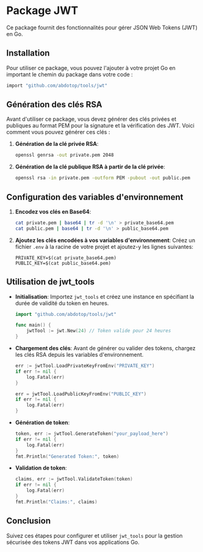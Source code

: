 # Package JWT

Ce package fournit des fonctionnalités pour gérer JSON Web Tokens (JWT) en Go.

## Installation

Pour utiliser ce package, vous pouvez l'ajouter à votre projet Go en important le chemin du package dans votre code :

   ```bash
   import "github.com/abdotop/tools/jwt"
   ```

## Génération des clés RSA

Avant d'utiliser ce package, vous devez générer des clés privées et publiques au format PEM pour la signature et la vérification des JWT. Voici comment vous pouvez générer ces clés :

1. **Génération de la clé privée RSA**:
   ```bash
   openssl genrsa -out private.pem 2048
   ```

2. **Génération de la clé publique RSA à partir de la clé privée**:
   ```bash
   openssl rsa -in private.pem -outform PEM -pubout -out public.pem
   ```

## Configuration des variables d'environnement

1. **Encodez vos clés en Base64**:
   ```bash
   cat private.pem | base64 | tr -d '\n' > private_base64.pem
   cat public.pem | base64 | tr -d '\n' > public_base64.pem
   ```

2. **Ajoutez les clés encodées à vos variables d'environnement**:
   Créez un fichier `.env` à la racine de votre projet et ajoutez-y les lignes suivantes:
   ```
   PRIVATE_KEY=$(cat private_base64.pem)
   PUBLIC_KEY=$(cat public_base64.pem)
   ```

## Utilisation de jwt_tools

- **Initialisation**:
  Importez `jwt_tools` et créez une instance en spécifiant la durée de validité du token en heures.
  ```go
  import "github.com/abdotop/tools/jwt"

  func main() {
      jwtTool := jwt.New(24) // Token valide pour 24 heures
  }
  ```

- **Chargement des clés**:
  Avant de générer ou valider des tokens, chargez les clés RSA depuis les variables d'environnement.
  ```go
  err := jwtTool.LoadPrivateKeyFromEnv("PRIVATE_KEY")
  if err != nil {
      log.Fatal(err)
  }

  err = jwtTool.LoadPublicKeyFromEnv("PUBLIC_KEY")
  if err != nil {
      log.Fatal(err)
  }
  ```

- **Génération de token**:
  ```go
  token, err := jwtTool.GenerateToken("your_payload_here")
  if err != nil {
      log.Fatal(err)
  }
  fmt.Println("Generated Token:", token)
  ```

- **Validation de token**:
  ```go
  claims, err := jwtTool.ValidateToken(token)
  if err != nil {
      log.Fatal(err)
  }
  fmt.Println("Claims:", claims)
  ```

## Conclusion
Suivez ces étapes pour configurer et utiliser `jwt_tools` pour la gestion sécurisée des tokens JWT dans vos applications Go.
